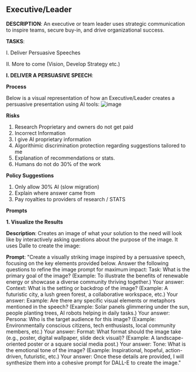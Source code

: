 ## Executive/Leader

**DESCRIPTION**: An executive or team leader uses strategic communication to inspire teams, secure buy-in, and drive organizational success.

**TASKS**:

I. Deliver Persuasive Speeches

II. More to come (Vision, Develop Strategy etc.)


**I. DELIVER A PERSUASIVE SPEECH**:

**Process**

Below is a visual representation of how an Executive/Leader creates a persuasive presentation using AI tools:
![image](https://github.com/user-attachments/assets/e64c5d00-f5df-43a2-bb5e-8a6ca9be64f5)


**Risks**

1. Research Proprietary and owners do not get paid
2. Incorrect Information
3. I give AI proprietary information
4. Algorithimic discrimination protection regarding suggestions tailored to me
5. Explanation of recommendations or stats.
6. Humans do not do 30% of the work



**Policy Suggestions**

1. Only allow 30% AI (slow migration)
2. Explain where answer came from
3. Pay royalties to providers of research / STATS



**Prompts**
 
**1. Visualize the Results**

**Description**: 
Creates an image of what your solution to the need will look like by interactively asking questions about the purpose of the image.  It uses Dalle to create the image:

**Prompt**:
"Create a visually striking image inspired by a persuasive speech, focusing on the key elements provided below. Answer the following questions to refine the image prompt for maximum impact:
Task:
What is the primary goal of the image?
(Example: To illustrate the benefits of renewable energy or showcase a diverse community thriving together.)
Your answer:
Context:
What is the setting or backdrop of the image?
(Example: A futuristic city, a lush green forest, a collaborative workspace, etc.)
Your answer:
Example:
Are there any specific visual elements or metaphors mentioned in the speech?
(Example: Solar panels glimmering under the sun, people planting trees, AI robots helping in daily tasks.)
Your answer:
Persona:
Who is the target audience for this image?
(Example: Environmentally conscious citizens, tech enthusiasts, local community members, etc.)
Your answer:
Format:
What format should the image take (e.g., poster, digital wallpaper, slide deck visual)?
(Example: A landscape-oriented poster or a square social media post.)
Your answer:
Tone:
What is the emotional tone of the image?
(Example: Inspirational, hopeful, action-driven, futuristic, etc.)
Your answer:
Once these details are provided, I will synthesize them into a cohesive prompt for DALL-E to create the image."

